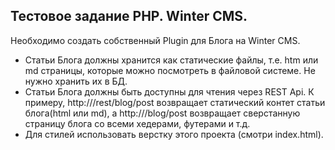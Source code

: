 ## Тестовое задание PHP. Winter CMS.

Необходимо создать собственный Plugin для Блога на Winter CMS.
- Статьи Блога должны хранится как статические файлы, т.е. htm или md страницы, которые можно посмотреть в файловой системе. Не нужно хранить их в БД.
- Статьи Блога должны быть доступны для чтения через REST Api. К примеру, http://<server>/rest/blog/post возвращает статический контет статьи блога(html или md), а http://<server>/blog/post возвращает сверстанную страницу блога со всеми хедерами, футерами и т.д.
- Для стилей использовать верстку этого проекта (смотри index.html).
